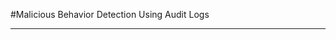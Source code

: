 #Malicious Behavior Detection Using Audit Logs 
________________________________________________________________
